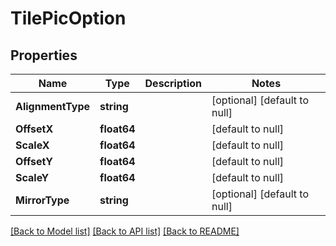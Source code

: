 # TilePicOption

## Properties
Name | Type | Description | Notes
------------ | ------------- | ------------- | -------------
**AlignmentType** | **string** |  | [optional] [default to null]
**OffsetX** | **float64** |  | [default to null]
**ScaleX** | **float64** |  | [default to null]
**OffsetY** | **float64** |  | [default to null]
**ScaleY** | **float64** |  | [default to null]
**MirrorType** | **string** |  | [optional] [default to null]

[[Back to Model list]](../README.md#documentation-for-models) [[Back to API list]](../README.md#documentation-for-api-endpoints) [[Back to README]](../README.md)


